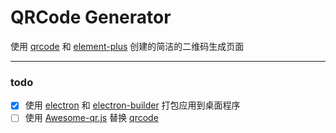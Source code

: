 # QRCode Generator

使用 [qrcode](https://github.com/davidshimjs/qrcodejs) 和 [element-plus](https://element-plus.org/zh-CN/) 创建的简洁的二维码生成页面

---

### todo

* [x] 使用 [electron](https://www.electronjs.org/) 和 [electron-builder](https://www.electron.build/index.html) 打包应用到桌面程序 
* [ ] 使用 [Awesome-qr.js](https://github.com/sumimakito/Awesome-qr.js) 替换 [qrcode](https://github.com/davidshimjs/qrcodejs)